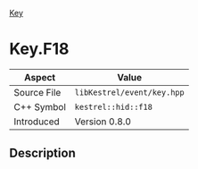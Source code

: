 [Key](index)
# Key.F18
| Aspect | Value |
| --- | --- |
| Source File | `libKestrel/event/key.hpp` |
| C++ Symbol | `kestrel::hid::f18` |
| Introduced | Version 0.8.0 |
## Description

